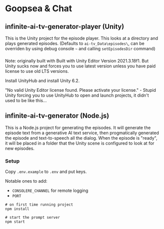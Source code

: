 # Goopsea & Chat

## infinite-ai-tv-generator-player (Unity)

This is the Unity project for the episode player.  This looks at a directory and plays generated episodes.  (Defaults to `ai-tv_Data\episodes\`, can be overriden by using debug console `~` and calling `setEpisodesDir` command)

###

Note: originally built with Built with Unity Editor Version 2021.3.18f1.  But Unity sucks now and forces you to use latest version unless you have paid license to use old LTS versions.

Install UnityHub and install Unity 6.2.

"No valid Unity Editor license found. Please activate your license." - Stupid Unity forcing you to use UnityHub to open and launch projects, it didn't used to be like this...

## infinite-ai-tv-generator (Node.js)

This is a Node.js project for generating the episodes.  It will generate the episode text from a generative AI text service, then progmatically generated the episode and text-to-speech all the dialog.  When the episode is "ready", it will be placed in a folder that the Unity scene is configured to look at for new episodes.

### Setup

Copy `.env.example` to `.env` and put keys.  

Notable ones to add:
- `CONSOLERE_CHANNEL` for remote logging
- `PORT`

```
# on first time running project
npm install

# start the prompt server
npm start
```
